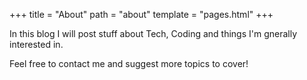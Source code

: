 +++
title = "About"
path = "about"
template = "pages.html"
+++

In this blog I will post stuff about Tech, Coding and things I'm gnerally interested in.

Feel free to contact me and suggest more topics to cover!

